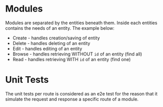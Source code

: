 # Modules

Modules are separated by the entities beneath them. Inside each entities contains the needs of an entity. The example below:

- Create - handles creation/saving of entity
- Delete - handles deleting of an entity
- Edit - handles editing of an entity
- Browse - handles retrieving WITHOUT `id` of an entity (find all)
- Read - handles retrieving WITH `id` of an entity (find one)

# Unit Tests
The unit tests per route is considered as an e2e test for the reason that it simulate the request and response a specific route of a module.